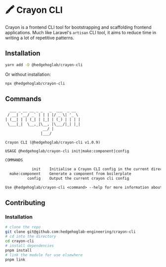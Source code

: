 # 🖍 Crayon CLI

Crayon is a frontend CLI tool for bootstrapping and scaffolding frontend applications. Much like Laravel's `artisan` CLI tool, it aims to reduce time in writing a lot of repetitive patterns.

## Installation

```bash
yarn add -D @hedgehoglab/crayon-cli
```

Or without installation:

```bash
npx @hedgehoglab/crayon-cli
```

## Commands

```txt
  ___ _ __ __ _ _   _  ___  _ __
 / __| '__/ _` | | | |/ _ \| '_ \
| (__| | | (_| | |_| | (_) | | | |
 \___|_|  \__,_|\__, |\___/|_| |_|
                 __/ |
                |___/

Crayon CLI (@hedgehoglab/crayon-cli v1.0.9)

USAGE @hedgehoglab/crayon-cli init|make:component|config

COMMANDS

            init    Initialise a Crayon CLI config in the current directory
  make:component    Generate a component from boilerplate                  
          config    Output the current crayon cli config                   

Use @hedgehoglab/crayon-cli <command> --help for more information about a command.

```

## Contributing

### Installation

```bash
# clone the repo
git clone git@github.com:hedgehoglab-engineering/crayon-cli
# cd into the directory
cd crayon-cli
# install dependencies
pnpm install
# link the module for use elsewhere
pnpm link
```
